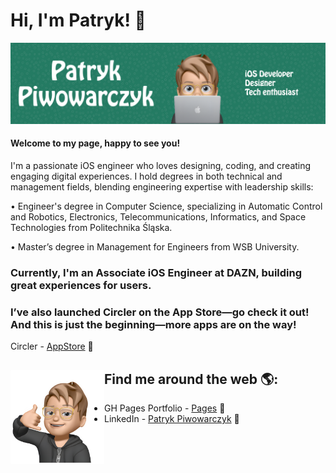 # Hi, I'm Patryk! 👋
<img src="https://github.com/Sziperd/Portfolio/blob/main/My%20project-2.png?raw=true" alt="banner that says Patryk Piwowarczyk">



#### Welcome to my page, happy to see you!

I'm a passionate iOS engineer who loves designing, coding, and creating engaging digital experiences. I hold degrees in both technical and management fields, blending engineering expertise with leadership skills:

• Engineer's degree in Computer Science, specializing in Automatic Control and Robotics, Electronics, Telecommunications, Informatics, and Space Technologies from Politechnika Śląska.

• Master’s degree in Management for Engineers from WSB University.

### Currently, I'm an Associate iOS Engineer at DAZN, building great experiences for users. 

### I’ve also launched Circler on the App Store—go check it out! And this is just the beginning—more apps are on the way!
Circler - [AppStore](https://apps.apple.com/pl/app/circler-draw-perfect-circle/id6737745540?l=pl) 📱



## Find me around the web 🌎:<a href="https://sziperd.github.io/"><img align="left" width="150" height="150" src="https://github.com/Sziperd/Portfolio/blob/main/UJvjpCkQ_4x.jpg.png?raw=true"></a>
- GH Pages Portfolio - [Pages](https://sziperd.github.io) 📌
- LinkedIn - [Patryk Piwowarczyk](https://www.linkedin.com/in/patryk-piwowarczyk-45b427199/) 💼

